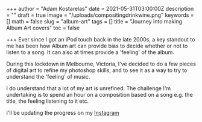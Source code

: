+++
author = "Adam Kostarelas"
date = 2021-05-31T03:00:00Z
description = ""
draft = true
image = "/uploads/compositingdrinkwine.png"
keywords = []
math = false
slug = "album-art"
tags = []
title = "Journey into making Album Art covers"
toc = false

+++
Ever since I got an iPod touch back in the late 2000s, a key standout to me has been how Album art can provide bias to decide whether or not to listen to a song. It can also at times provide a 'feeling' of the album.

During this lockdown in Melbourne, Victoria, I've decided to do a few pieces of digital art to refine my photoshop skills, and to see it as a way to try to understand the 'feeling' of music.

I do understand that a lot of my art is unrefined. The challenge I'm undertaking is to spend an hour on a composition based on a song e.g. the title, the feeling listening to it etc.

I'll be updating the progress on my [Instagram](https://instagram.com/adamxweb)